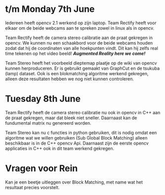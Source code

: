 # t/m Monday 7th June #
Iedereen heeft opencv 2.1 werkend op zijn laptop.
Team Rectify heeft voor elkaar om de beide webcams aan te spreken zowel in linux als in opencv.

Team Rectify heeft de camera stereo calibratie aan de praat gekregen in opencv. We kunnen nu een schaakbord voor de beide webcams houden zodat dat hij de coordinaten van alle hoekpunten vindt. Dit kan hij zelfs real time tekenen op het video beeld! **_Augmented Reality here we come!_**

Team Stereo heeft het voorbeeld dieptemap plaatje op de wiki van opencv kunnen herproduceren. Er is gebruikt gemaakt van GraphCut en de tsukuba (lamp) dataset.
Ook is een blokmatching algoritme werkend gekregen, alleen deze resultaten hebben we nog niet kunnen controleren.

# Tuesday 8th June #
Team Rectify heeft de camera stereo calibratie nu ook in opencv in C++ aan de praat gekregen, maar dat bleek niet sneller. Daarnaast kan de fundumental matrix nu genereerd worden.

Team Stereo kan nu c functies in python gebruiken, dit is nodig omdat een algoritme wat we willen gebruiken (Sub Global Block Matching) alleen beschikbaar is in de C++ opencv Api. Daarnaast zijn de eerste opencv applicaties in C++ ook in dit team werkend gekregen.

# Vragen voor Rein #
Kan je een beetje uitleggen over Block Matching, met name wat het resultaat precies voorstelt.